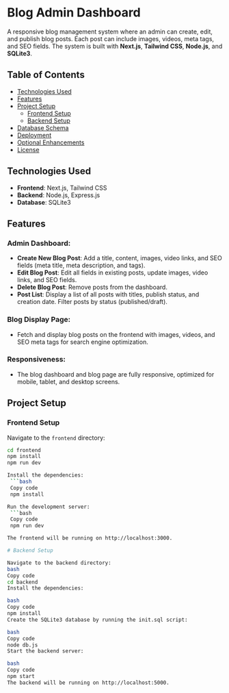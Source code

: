# Blog Admin Dashboard

A responsive blog management system where an admin can create, edit, and publish blog posts. Each post can include images, videos, meta tags, and SEO fields. The system is built with **Next.js**, **Tailwind CSS**, **Node.js**, and **SQLite3**.

## Table of Contents

- [Technologies Used](#technologies-used)
- [Features](#features)
- [Project Setup](#project-setup)
  - [Frontend Setup](#frontend-setup)
  - [Backend Setup](#backend-setup)
- [Database Schema](#database-schema)
- [Deployment](#deployment)
- [Optional Enhancements](#optional-enhancements)
- [License](#license)

## Technologies Used

- **Frontend**: Next.js, Tailwind CSS
- **Backend**: Node.js, Express.js
- **Database**: SQLite3

## Features

### Admin Dashboard:
- **Create New Blog Post**: Add a title, content, images, video links, and SEO fields (meta title, meta description, and tags).
- **Edit Blog Post**: Edit all fields in existing posts, update images, video links, and SEO fields.
- **Delete Blog Post**: Remove posts from the dashboard.
- **Post List**: Display a list of all posts with titles, publish status, and creation date. Filter posts by status (published/draft).

### Blog Display Page:
- Fetch and display blog posts on the frontend with images, videos, and SEO meta tags for search engine optimization.

### Responsiveness:
- The blog dashboard and blog page are fully responsive, optimized for mobile, tablet, and desktop screens.

## Project Setup

### Frontend Setup

Navigate to the `frontend` directory:
   ```bash
   cd frontend
   npm install
   npm run dev

Install the dependencies:
    ```bash
    Copy code
    npm install

Run the development server:
    ```bash
    Copy code
    npm run dev

The frontend will be running on http://localhost:3000.

# Backend Setup

Navigate to the backend directory:
  bash
  Copy code
  cd backend
  Install the dependencies:
  
  bash
  Copy code
  npm install
  Create the SQLite3 database by running the init.sql script:
  
  bash
  Copy code
  node db.js
  Start the backend server:
  
  bash
  Copy code
  npm start
  The backend will be running on http://localhost:5000.
